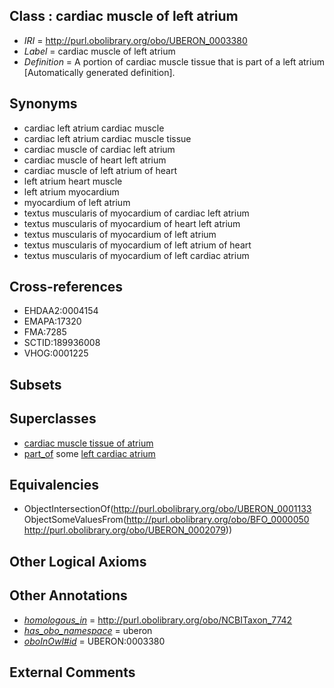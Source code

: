 
## Class : cardiac muscle of left atrium

 * *IRI* = http://purl.obolibrary.org/obo/UBERON_0003380
 * *Label* = cardiac muscle of left atrium
 * *Definition* = A portion of cardiac muscle tissue that is part of a left atrium [Automatically generated definition].

## Synonyms

 * cardiac left atrium cardiac muscle
 * cardiac left atrium cardiac muscle tissue
 * cardiac muscle of cardiac left atrium
 * cardiac muscle of heart left atrium
 * cardiac muscle of left atrium of heart
 * left atrium heart muscle
 * left atrium myocardium
 * myocardium of left atrium
 * textus muscularis of myocardium of cardiac left atrium
 * textus muscularis of myocardium of heart left atrium
 * textus muscularis of myocardium of left atrium
 * textus muscularis of myocardium of left atrium of heart
 * textus muscularis of myocardium of left cardiac atrium

## Cross-references

 * EHDAA2:0004154
 * EMAPA:17320
 * FMA:7285
 * SCTID:189936008
 * VHOG:0001225

## Subsets


## Superclasses

 * [cardiac muscle tissue of atrium](../../UBERON/90/UBERON_0004490.md)
 * [part_of](../../BFO/50/BFO_0000050.md) some [left cardiac atrium](../../UBERON/79/UBERON_0002079.md)

## Equivalencies

 * ObjectIntersectionOf(<http://purl.obolibrary.org/obo/UBERON_0001133> ObjectSomeValuesFrom(<http://purl.obolibrary.org/obo/BFO_0000050> <http://purl.obolibrary.org/obo/UBERON_0002079>))

## Other Logical Axioms


## Other Annotations

 * *[homologous_in](../../core#homologous/in/core#homologous_in.md)* = http://purl.obolibrary.org/obo/NCBITaxon_7742
 * *[has_obo_namespace](../../ce/oboInOwl#hasOBONamespace.md)* = uberon
 * *[oboInOwl#id](../../id/oboInOwl#id.md)* = UBERON:0003380

## External Comments

